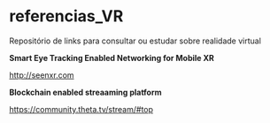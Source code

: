 # referencias_VR
Repositório de links para consultar ou estudar sobre realidade virtual

<b> Smart Eye Tracking Enabled Networking for Mobile XR</b>

http://seenxr.com

<b>Blockchain enabled streaaming platform</b>

https://community.theta.tv/stream/#top


